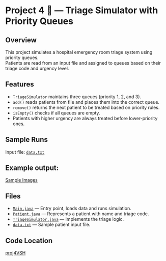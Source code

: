 # Project 4 🏥 — Triage Simulator with Priority Queues

## Overview
This project simulates a hospital emergency room triage system using priority queues.  
Patients are read from an input file and assigned to queues based on their triage code and urgency level.

## Features
- `TriageSimulator` maintains three queues (priority 1, 2, and 3).  
- `add()` reads patients from file and places them into the correct queue.  
- `remove()` returns the next patient to be treated based on priority rules.  
- `isEmpty()` checks if all queues are empty.  
- Patients with higher urgency are always treated before lower-priority ones.

## Sample Runs
Input file: [`data.txt`](./proj4VSH/data.txt)  

## Example output:  
[Sample Images](./proj4VSH/example.png)

## Files
- [`Main.java`](./proj4VSH/Main.java) — Entry point, loads data and runs simulation.  
- [`Patient.java`](./proj4VSH/Patient.java) — Represents a patient with name and triage code.  
- [`TriageSimulator.java`](./proj4VSH/TriageSimulator.java) — Implements the triage logic.  
- [`data.txt`](./proj4VSH/data.txt) — Sample patient input file.  

## Code Location
[proj4VSH](./proj4VSH)
